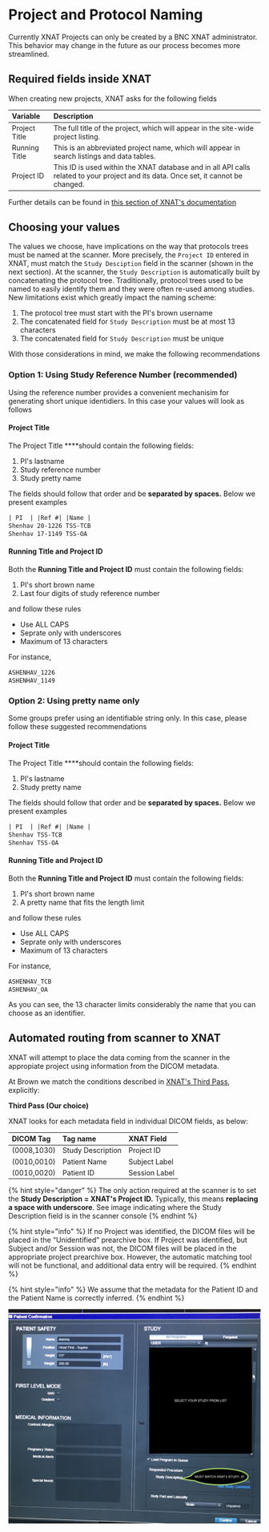 # Project and Protocol Naming

Currently XNAT Projects can only be created by a BNC XNAT administrator. This behavior may change in the future as our process becomes more streamlined.

## Required fields inside XNAT

When creating new projects, XNAT asks for the following  fields

| Variable  | Description |
| :--- | :--- |
| Project Title | The full title of the project, which will appear in the site-wide project listing. |
| Running Title | This is an abbreviated project name, which will appear in search listings and data tables. |
| Project ID | This ID is used within the XNAT database and in all API calls related to your project and its data. Once set, it cannot be changed. |

Further details can be found in [this section of XNAT's documentation](https://wiki.xnat.org/documentation/how-to-use-xnat/creating-and-managing-projects)

## Choosing your values

The values we choose, have implications on the way that protocols trees must be named at the scanner. More precisely, the `Project ID` entered in XNAT, must match the `Study Desciption` field in the scanner \(shown in the next section\). At the scanner, the `Study Description` is automatically built by concatenating the protocol tree. Traditionally, protocol trees used to be named to easily identify them and they were often re-used among studies. New limitations exist which greatly impact the naming scheme:

1. The protocol tree must start with the PI's brown username
2. The concatenated field for `Study Description` must be at most 13 characters
3. The concatenated field for `Study Description` must be unique

With those considerations in mind, we make the following recommendations

### **Option 1: Using Study Reference Number \(recommended\)**

Using the reference number provides a convenient mechanisim for generating short unique identidiers. In this case your values will look as follows

#### **Project Title** 

The Project Title ****should contain the following fields:

1. PI's lastname
2. Study reference number
3. Study pretty name

The fields should follow that order and be **separated by spaces.** Below we present examples

```text
| PI  | |Ref #| |Name |
Shenhav 20-1226 TSS-TCB
Shenhav 17-1149 TSS-OA
```

#### **Running Title and Project ID** 

Both the **Running Title and Project ID** must contain the following fields:

1. PI's short brown name
2. Last four digits of study reference number

and follow these rules

* Use ALL CAPS
* Seprate only with underscores
* Maximum of 13 characters

For instance,

```text
ASHENHAV_1226
ASHENHAV_1149
```

### **Option 2: Using pretty name only**

Some groups prefer using an identifiable string only. In this case, please follow these suggested recommendations

#### **Project Title** 

The Project Title ****should contain the following fields:

1. PI's lastname
2. Study pretty name

The fields should follow that order and be **separated by spaces.** Below we present examples

```text
| PI  | |Ref #| |Name |
Shenhav TSS-TCB
Shenhav TSS-OA
```

#### **Running Title and Project ID** 

Both the **Running Title and Project ID** must contain the following fields:

1. PI's short brown name
2. A pretty name that fits the length limit

and follow these rules

* Use ALL CAPS
* Seprate only with underscores
* Maximum of 13 characters

For instance,

```text
ASHENHAV_TCB
ASHENHAV_OA
```

As you can see, the 13 character limits considerably the name that you can choose as an identifier. 

## Automated routing from scanner to XNAT

XNAT will attempt to place the data coming from the scanner in the appropiate project using information from the DICOM metadata. 

At Brown we match the conditions described in [XNAT's Third Pass](https://wiki.xnat.org/documentation/how-to-use-xnat/image-session-upload-methods-in-xnat/how-xnat-scans-dicom-to-map-to-project-subject-session), explicitly: 

**Third Pass \(Our choice\)**

 XNAT looks for each metadata field in individual DICOM fields, as below:

| DICOM Tag | Tag name | XNAT Field |
| :--- | :--- | :--- |
| \(0008,1030\) | Study Description | Project ID |
| \(0010,0010\) | Patient Name | Subject Label |
| \(0010,0020\) | Patient ID | Session Label |

{% hint style="danger" %}
The only action required at the scanner is to set the **Study Description = XNAT's Project ID.** Typically, this means **replacing a space with underscore**. See image indicating where the Study Description field is in the scanner console
{% endhint %}

{% hint style="info" %}
If no Project was identified, the DICOM files will be placed in the “Unidentified” prearchive box. If Project was identified, but Subject and/or Session was not, the DICOM files will be placed in the appropriate project prearchive box. However, the automatic matching tool will not be functional, and additional data entry will be required.
{% endhint %}

{% hint style="info" %}
We assume that the metadata for the Patient ID and the Patient Name is correctly inferred.
{% endhint %}

![Study Description Field in the Console must match XNAT&apos;s project ID](../.gitbook/assets/img_3251.jpeg)



